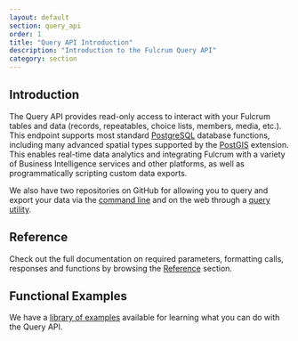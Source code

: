 ```yaml
---
layout: default
section: query_api
order: 1
title: "Query API Introduction"
description: "Introduction to the Fulcrum Query API"
category: section
---
```


## Introduction

The Query API provides read-only access to interact with your Fulcrum tables and data (records, repeatables, choice lists, members, media, etc.). This endpoint supports most standard [PostgreSQL](https://www.postgresql.org/) database functions, including many advanced spatial types supported by the [PostGIS](http://postgis.net/) extension. This enables real-time data analytics and integrating Fulcrum with a variety of Business Intelligence services and other platforms, as well as programmatically scripting custom data exports.

We also have two repositories on GitHub for allowing you to query and export your data via the [command line](https://github.com/fulcrumapp/fq) and on the web through a [query utility](https://github.com/fulcrumapp/fulcrum-query-utility).

## Reference

Check out the full documentation on required parameters, formatting calls, responses and functions by browsing the [Reference](/query-api/reference/) section.

## Functional Examples

We have a [library of examples](/query-api/examples/) available for learning what you can do with the Query API.
